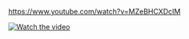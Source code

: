 https://www.youtube.com/watch?v=MZeBHCXDcIM


[![Watch the video](https://search4less.com/wp-content/uploads/2017/02/post-1-s4.jpg)](https://www.youtube.com/watch?v=MZeBHCXDcIM)
